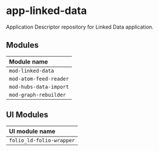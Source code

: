 # app-linked-data

Application Descriptor repository for Linked Data application.

## Modules

| Module name            |
|:-----------------------|
| `mod-linked-data`      |
| `mod-atom-feed-reader` |
| `mod-hubs-data-import` |
| `mod-graph-rebuilder`  |

## UI Modules

| UI module name           |
|:-------------------------|
| `folio_ld-folio-wrapper` |